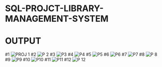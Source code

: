 # SQL-PROJCT-LIBRARY-MANAGEMENT-SYSTEM
# OUTPUT
#1
![PROJ 1](https://github.com/user-attachments/assets/67cd9896-b39b-4fcc-adaa-9ff9cc88ca4a)
#2
![P 2](https://github.com/user-attachments/assets/9f8e05b4-55f3-4b6e-aaa1-d7804fdf5e9b)
#3
![P3](https://github.com/user-attachments/assets/3c96db64-d013-4637-bbca-87bb781d2c12)
#4
![P4](https://github.com/user-attachments/assets/6dc03756-cbd0-4ae3-92fc-06d1adf24ed2)
#5
![P5](https://github.com/user-attachments/assets/b4412423-3a01-4ba5-8443-8a01bbf6d5c7)
#6
![P6](https://github.com/user-attachments/assets/0946637c-fd59-4fc5-a8a8-8f2bee36e3be)
#7
![P7](https://github.com/user-attachments/assets/1d44fff3-5f53-4317-8842-ba109cc9e131)
#8
![P 8](https://github.com/user-attachments/assets/29e8c9c1-6646-4791-bc5f-568f90846dc0)
#9
![P9](https://github.com/user-attachments/assets/7f6b02dc-8b18-4152-bdc4-d5bbc81daa6d)
#10
![P10](https://github.com/user-attachments/assets/e2e0bbef-e928-4ad5-af33-e51c5566a7b8)
#11
![P11](https://github.com/user-attachments/assets/d35b4738-de61-4349-bd19-587cf1a51117)
#12
![P 12](https://github.com/user-attachments/assets/c045cf76-24f4-4366-bd8a-7c9dedad9de4)
